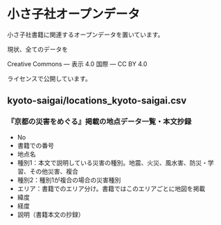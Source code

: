 # 小さ子社オープンデータ

小さ子社書籍に関連するオープンデータを置いています。

現状、全てのデータを

Creative Commons — 表示 4.0 国際 — CC BY 4.0

ライセンスで公開しています。


## kyoto-saigai/locations_kyoto-saigai.csv
### 『京都の災害をめぐる』掲載の地点データ一覧・本文抄録
* No
* 書籍での番号
* 地点名
* 種別1：本文で説明している災害の種別。地震、火災、風水害、防災・学習、その他災害、複合
* 種別2：種別1が複合の場合の災害種別
* エリア：書籍でのエリア分け。書籍ではこのエリアごとに地図を掲載
* 緯度
* 経度
* 説明（書籍本文の抄録）

